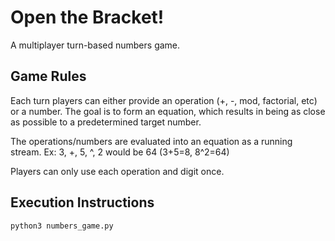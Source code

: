 # Open the Bracket! 

A multiplayer turn-based numbers game.   

## Game Rules
Each turn players can either provide an operation (+, -, mod, factorial, etc) or a number. The goal is to form an equation, which results in being as close as possible to a predetermined target number.

The operations/numbers are evaluated into an equation as a running stream. Ex: 3, +, 5, ^, 2  would be 64 (3+5=8, 8^2=64)

Players can only use each operation and digit once. 

## Execution Instructions
```sh
python3 numbers_game.py
```
